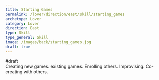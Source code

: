 ```yaml
---
title: Starting Games
permalink: /lover/direction/east/skill/starting_games
archetype: Lover
category: Lover
direction: East
type: Skill
type_general: Skill
image: /images/back/starting_games.jpg
draft: true
---
```

#draft   
Creating new games. existing games. Enrolling others. Improvising. Co-creating with others. 
